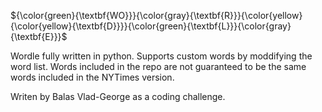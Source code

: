 ${\color{green}{\textbf{WO}}}{\color{gray}{\textbf{R}}}{\color{yellow}{\color{yellow}{\textbf{D}}}}{\color{green}{\textbf{L}}}{\color{gray}{\textbf{E}}}$

Wordle fully written in python. Supports custom words by moddifying the word list.
Words included in the repo are not guaranteed to be the same words included in the NYTimes version.

Writen by Balas Vlad-George as a coding challenge.
